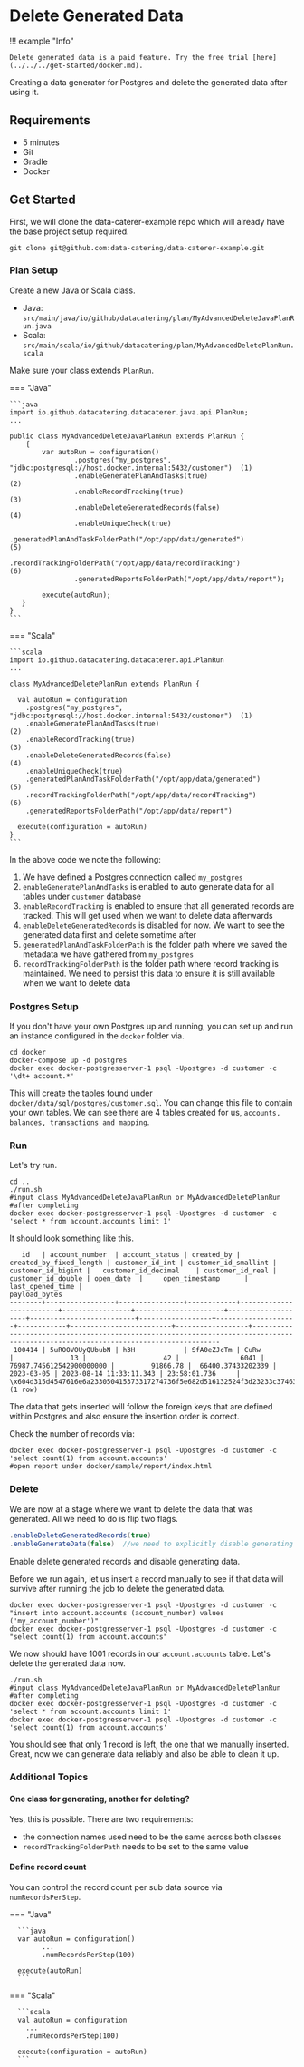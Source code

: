 # Delete Generated Data

!!! example "Info"

    Delete generated data is a paid feature. Try the free trial [here](../../../get-started/docker.md).

Creating a data generator for Postgres and delete the generated data after using it.

## Requirements

- 5 minutes
- Git
- Gradle
- Docker

## Get Started

First, we will clone the data-caterer-example repo which will already have the base project setup required.

```shell
git clone git@github.com:data-catering/data-caterer-example.git
```

### Plan Setup

Create a new Java or Scala class.

- Java: `src/main/java/io/github/datacatering/plan/MyAdvancedDeleteJavaPlanRun.java`
- Scala: `src/main/scala/io/github/datacatering/plan/MyAdvancedDeletePlanRun.scala`

Make sure your class extends `PlanRun`.

=== "Java"

    ```java
    import io.github.datacatering.datacaterer.java.api.PlanRun;
    ...
    
    public class MyAdvancedDeleteJavaPlanRun extends PlanRun {
        {
            var autoRun = configuration()
                    .postgres("my_postgres", "jdbc:postgresql://host.docker.internal:5432/customer")  (1)
                    .enableGeneratePlanAndTasks(true)                                                 (2)
                    .enableRecordTracking(true)                                                       (3)
                    .enableDeleteGeneratedRecords(false)                                              (4)
                    .enableUniqueCheck(true)
                    .generatedPlanAndTaskFolderPath("/opt/app/data/generated")                        (5)
                    .recordTrackingFolderPath("/opt/app/data/recordTracking")                         (6)
                    .generatedReportsFolderPath("/opt/app/data/report");
   
            execute(autoRun);
       }
    }
    ```

=== "Scala"

    ```scala
    import io.github.datacatering.datacaterer.api.PlanRun
    ...
    
    class MyAdvancedDeletePlanRun extends PlanRun {

      val autoRun = configuration
        .postgres("my_postgres", "jdbc:postgresql://host.docker.internal:5432/customer")  (1)
        .enableGeneratePlanAndTasks(true)                                                 (2)
        .enableRecordTracking(true)                                                       (3)
        .enableDeleteGeneratedRecords(false)                                              (4)
        .enableUniqueCheck(true)
        .generatedPlanAndTaskFolderPath("/opt/app/data/generated")                        (5)
        .recordTrackingFolderPath("/opt/app/data/recordTracking")                         (6)
        .generatedReportsFolderPath("/opt/app/data/report")
      
      execute(configuration = autoRun)
    }
    ```

In the above code we note the following:

1. We have defined a Postgres connection called `my_postgres`
2. `enableGeneratePlanAndTasks` is enabled to auto generate data for all tables under `customer` database
3. `enableRecordTracking` is enabled to ensure that all generated records are tracked. This will get used when we want
   to delete data afterwards
4. `enableDeleteGeneratedRecords` is disabled for now. We want to see the generated data first and delete sometime after
5. `generatedPlanAndTaskFolderPath` is the folder path where we saved the metadata we have gathered from `my_postgres`
6. `recordTrackingFolderPath` is the folder path where record tracking is maintained. We need to persist this data to
   ensure it is still available when we want to delete data

### Postgres Setup

If you don't have your own Postgres up and running, you can set up and run an instance configured in the `docker`
folder via.

```shell
cd docker
docker-compose up -d postgres
docker exec docker-postgresserver-1 psql -Upostgres -d customer -c '\dt+ account.*'
```

This will create the tables found under `docker/data/sql/postgres/customer.sql`. You can change this file to contain
your own tables. We can see there are 4 tables created for us, `accounts, balances, transactions and mapping`.

### Run

Let's try run.

```shell
cd ..
./run.sh
#input class MyAdvancedDeleteJavaPlanRun or MyAdvancedDeletePlanRun
#after completing
docker exec docker-postgresserver-1 psql -Upostgres -d customer -c 'select * from account.accounts limit 1'
```

It should look something like this.

```shell
   id   | account_number  | account_status | created_by | created_by_fixed_length | customer_id_int | customer_id_smallint | customer_id_bigint |   customer_id_decimal    | customer_id_real | customer_id_double | open_date  |     open_timestamp      | last_opened_time |                                                           payload_bytes
--------+-----------------+----------------+------------+-------------------------+-----------------+----------------------+--------------------+--------------------------+------------------+--------------------+------------+-------------------------+------------------+------------------------------------------------------------------------------------------------------------------------------------
 100414 | 5uROOVOUyQUbubN | h3H            | SfA0eZJcTm | CuRw                    |              13 |                   42 |               6041 | 76987.745612542900000000 |         91866.78 |  66400.37433202339 | 2023-03-05 | 2023-08-14 11:33:11.343 | 23:58:01.736     | \x604d315d4547616e6a233050415373317274736f5e682d516132524f3d23233c37463463322f342d34376d597e665d6b3d395b4238284028622b7d6d2b4f5042
(1 row)
```

The data that gets inserted will follow the foreign keys that are defined within Postgres and also ensure the insertion
order is correct.

Check the number of records via:

```shell
docker exec docker-postgresserver-1 psql -Upostgres -d customer -c 'select count(1) from account.accounts'
#open report under docker/sample/report/index.html
```

### Delete

We are now at a stage where we want to delete the data that was generated. All we need to do is flip two flags.

```java
.enableDeleteGeneratedRecords(true)
.enableGenerateData(false)  //we need to explicitly disable generating data
```

Enable delete generated records and disable generating data. 

Before we run again, let us insert a record manually to see if that data will survive after running the job to delete
the generated data.

```shell
docker exec docker-postgresserver-1 psql -Upostgres -d customer -c "insert into account.accounts (account_number) values ('my_account_number')"
docker exec docker-postgresserver-1 psql -Upostgres -d customer -c "select count(1) from account.accounts"
```

We now should have 1001 records in our `account.accounts` table. Let's delete the generated data now.

```shell
./run.sh
#input class MyAdvancedDeleteJavaPlanRun or MyAdvancedDeletePlanRun
#after completing
docker exec docker-postgresserver-1 psql -Upostgres -d customer -c 'select * from account.accounts limit 1'
docker exec docker-postgresserver-1 psql -Upostgres -d customer -c 'select count(1) from account.accounts'
```

You should see that only 1 record is left, the one that we manually inserted. Great, now we can generate data reliably 
and also be able to clean it up.

### Additional Topics

#### One class for generating, another for deleting?

Yes, this is possible. There are two requirements:
- the connection names used need to be the same across both classes
- `recordTrackingFolderPath` needs to be set to the same value

#### Define record count

You can control the record count per sub data source via `numRecordsPerStep`.

=== "Java"

      ```java
      var autoRun = configuration()
            ...
            .numRecordsPerStep(100)
      
      execute(autoRun)
      ```

=== "Scala"

      ```scala
      val autoRun = configuration
        ...
        .numRecordsPerStep(100)
         
      execute(configuration = autoRun)
      ```
